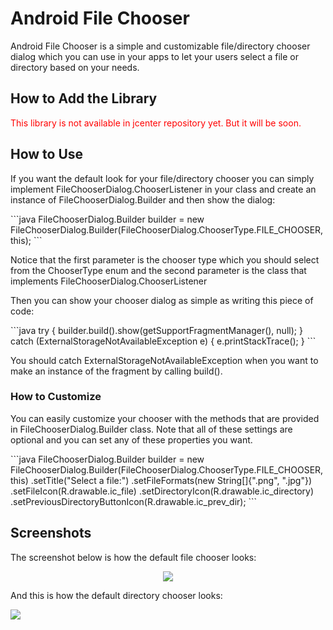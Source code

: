 <h1>Android File Chooser</h1>
<p>Android File Chooser is a simple and customizable file/directory chooser dialog which you can use in your apps to let your users select a file or directory based on your needs.</p>
<h2>How to Add the Library</h2>
<font color="red">This library is not available in jcenter repository yet. But it will be soon.</font>
<h2>How to Use</h2>
If you want the default look for your file/directory chooser you can simply implement FileChooserDialog.ChooserListener in your class and create an instance of FileChooserDialog.Builder and then show the dialog:</p>
```java
FileChooserDialog.Builder builder = new FileChooserDialog.Builder(FileChooserDialog.ChooserType.FILE_CHOOSER, this);
```
<p>Notice that the first parameter is the chooser type which you should select from the ChooserType enum and the second parameter is the class that implements FileChooserDialog.ChooserListener </p>
<p>Then you can show your chooser dialog as simple as writing this piece of code:</p>
```java
try {
  builder.build().show(getSupportFragmentManager(), null);
} catch (ExternalStorageNotAvailableException e) {
  e.printStackTrace();
}
```
<p>You should catch ExternalStorageNotAvailableException when you want to make an instance of the fragment by calling build().</p>
<h3>How to Customize</h3>
<p>You can easily customize your chooser with the methods that are provided in FileChooserDialog.Builder class. Note that all of these settings are optional and you can set any of these properties you want.</p>
```java
FileChooserDialog.Builder builder = 
                new FileChooserDialog.Builder(FileChooserDialog.ChooserType.FILE_CHOOSER, this)
                .setTitle("Select a file:")
                .setFileFormats(new String[]{".png", ".jpg"})
                .setFileIcon(R.drawable.ic_file)
                .setDirectoryIcon(R.drawable.ic_directory)
                .setPreviousDirectoryButtonIcon(R.drawable.ic_prev_dir);
```
<h2>Screenshots</h2>
<p>The screenshot below is how the default file chooser looks:</p>
<center><img src="http://sm.uploads.im/t/IhMw3.png" /></center>
<p>And this is how the default directory chooser looks:</p>
<img src="http://sj.uploads.im/t/WENpi.png" />
